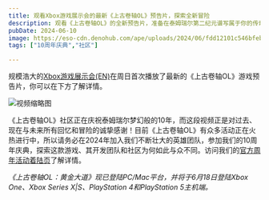 ```yaml
---
title: 观看Xbox游戏展示会的最新《上古卷轴OL》预告片，探索全新冒险
description: 观看《上古卷轴OL》的全新预告片，准备在泰姆瑞尔第二纪元谱写属于你的传奇故事。 
pubDate: 2024-06-10
image: https://eso-cdn.denohub.com/ape/uploads/2024/06/fdd12101c546bfeb637407a7f125acf9.jpg
tags: ["10周年庆典","社区"]

---
```


规模浩大的[Xbox游戏展示会(EN)](https://news.xbox.com/en-us/2024/06/09/xbox-games-showcase-2024-recap-everything-announced/)在周日首次播放了最新的《上古卷轴OL》游戏预告片，你可以在下方了解详情。

![视频缩略图](https://i.ytimg.com/vi/KRRT1lq4Fm4/maxresdefault.jpg)

《上古卷轴OL》社区正在庆祝泰姆瑞尔梦幻般的10年，而这段视频正是对过去、现在与未来所有回忆和冒险的诚挚感谢！目前《上古卷轴OL》有众多活动正在火热进行中，所以请务必在2024年加入我们不断壮大的英雄团队，参加我们的10周年庆典，探索这款游戏、其开发团队和社区为何如此与众不同。访问我们的[官方周年活动着陆页](https://www.elderscrollsonline.com/cn/anniversary)了解详情。

_《上古卷轴OL：黄金大道》现已登陆PC/Mac平台，并将于6月18日登陆Xbox One、Xbox Series X|S、PlayStation 4和PlayStation
5主机端。_
